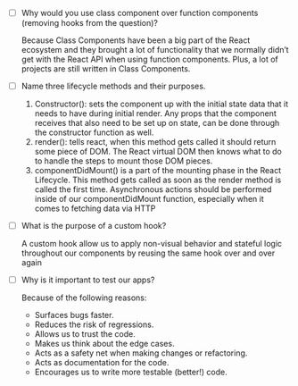 - [ ] Why would you use class component over function components (removing hooks from the question)?

  Because Class Components have been a big part of the React ecosystem and they brought a lot of functionality that we normally didn’t get with the React API when using function components. Plus, a lot of projects are still written in Class Components. 

- [ ] Name three lifecycle methods and their purposes.

  1. Constructor():  sets the component up with the initial state data that it needs to have during initial render. Any props that the component receives that also need to be set up on state, can be done through the constructor function as well.  
  2. render():   tells react, when this method gets called it should return some piece of DOM. The React virtual DOM then knows what to do to handle the steps to mount those DOM pieces.
  3. componentDidMount() is a part of the mounting phase in the React Lifecycle. This method gets called as soon as the render method is called the first time. Asynchronous actions should be performed inside of our componentDidMount function, especially when it comes to fetching data via HTTP

- [ ] What is the purpose of a custom hook?

  A custom hook allow us to apply non-visual behavior and stateful logic throughout our components by reusing the same hook over and over again

- [ ] Why is it important to test our apps?

  Because of the following reasons: 
    - Surfaces bugs faster.
    - Reduces the risk of regressions.
    - Allows us to trust the code.
    - Makes us think about the edge cases.
    - Acts as a safety net when making changes or refactoring.
    - Acts as documentation for the code.
    - Encourages us to write more testable (better!) code.
